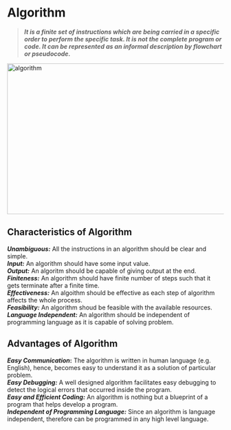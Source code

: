 # Algorithm
> ***It is a finite set of instructions which are being carried in a specific order to perform the specific task. It is not the complete program or code. It can be represented as an
informal description by flowchart or pseudocode.***
<img align="center" alt=algorithm width="900px" height="350" src="https://www.simplilearn.com/ice9/free_resources_article_thumb/Soni-Article-new/what-is-an-algorithm-flowchart.png"/>

## Characteristics of Algorithm
**_Unambiguous:_** All the instructions in an algorithm should be clear and simple. <br>
**_Input:_** An algorithm should have some input value. <br>
**_Output:_** An algoritm should be capable of giving output at the end. <br>
**_Finiteness:_** An algorithm should have finite number of steps such that it gets terminate after a finite time. <br>
**_Effectiveness:_** An algoithm should be effective as each step of algorithm affects the whole process. <br>
**_Feasibility:_** An algorithm shoud be feasible with the available resources. <br>
**_Language Independent:_** An algorithm should be independent of programming language as it is capable of solving problem. <br>

## Advantages of Algorithm
**_Easy Communication_:** The algorithm is written in human language (e.g. English), hence, becomes easy to understand it as a solution of particular problem. <br>
**_Easy Debugging:_** A well designed algorithm facilitates easy debugging to detect the logical errors that occurred inside the program. <br>
**_Easy and Efficient Coding:_** An algorithm is nothing but a blueprint of a program that helps develop a program. <br>
**_Independent of Programming Language:_** Since an algorithm is language independent, therefore can be programmed in any high level language. <br>
